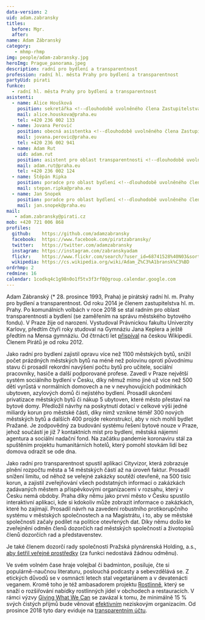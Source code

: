 ```yaml
---
data-version: 2
uid: adam.zabransky
titles:
  before: Mgr.
  after:
name: Adam Zábranský  
category: 
   - mhmp-rhmp
img: people/adam-zabransky.jpg
heroImg: Prague_panorama.jpeg
description: radní pro bydlení a transparentnost
profession: radní hl. města Prahy pro bydlení a transparentnost 
partyUid: pirati
funkce: 
  - radní hl. města Prahy pro bydlení a transparentnost  
asistenti:
  - name: Alice Houšková
    position: sekretářka <!--dlouhodobě uvolněného člena Zastupitelstva hl. m. Prahy Adama Zábranského-->
    mail: alice.houskova@praha.eu
    tel: +420 236 002 133
  - name: Jovana Perović
    position: obecná asistentka <!--dlouhodobě uvolněného člena Zastupitelstva hl. m. Prahy Adama Zábranského-->
    mail: jovana.perovic@praha.eu
    tel: +420 236 002 941
  - name: Adam Rut
    uid: adam.rut
    position: asistent pro oblast transparentnosti <!--dlouhodobě uvolněného člena Zastupitelstva hl. m. Prahy Adama Zábranského-->
    mail: adam.rut@praha.eu
    tel: +420 236 002 124
  - name: Štěpán Ripka
    position: poradce pro oblast bydlení <!--dlouhodobě uvolněného člena Zastupitelstva hl. m. Prahy Adama Zábranského-->
    mail: stepan.ripka@praha.eu
  - name: Jan Snopek
    position: poradce pro oblast bydlení <!--dlouhodobě uvolněného člena Zastupitelstva hl. m. Prahy Adama Zábranského-->
    mail: jan.snopek@praha.eu
mail:
   - adam.zabransky@pirati.cz
mob: +420 721 006 868
profiles:
  github:    https://github.com/adamzabransky
  facebook:  https://www.facebook.com/piratzabransky/
  twitter:   https://twitter.com/adamzabransky
  instagram: https://instagram.com/zabranskyadam
  flickr:    https://www.flickr.com/search/?user_id=68741528%40N03&sort=date-taken-desc&view_all=1&text=adam%20z%C3%A1bransk%C3%BD
  wikipedia: https://cs.wikipedia.org/wiki/Adam_Z%C3%A1bransk%C3%BD
ordrhmp: 2
redmine: 16
calendar: 1codkq4c1g98n0o1f5tv3f3rf0@group.calendar.google.com
---
```


Adam Zábranský (* 28. prosince 1993, Praha) je pirátský radní hl. m. Prahy pro bydlení a transparentnost. Od roku 2014 je členem zastupitelstva hl. m. Prahy. Po komunálních volbách v roce 2018 se stal radním pro oblast transparentnosti a bydlení (se zaměřením na správu městského bytového fondu). V Praze žije od narození. Vystudoval Právnickou fakultu Univerzity Karlovy, předtím čtyři roky studoval na Gymnáziu Jana Keplera a ještě předtím na Mensa gymnáziu. Od čtrnácti let [přispíval](https://cs.wikipedia.org/wiki/Wikipedista:Adam_Z%C3%A1bransk%C3%BD) na českou Wikipedii. Členem Pirátů je od roku 2012.

Jako radní pro bydlení zajistil opravu více než 1100 městských bytů, snížil počet prázdných městských bytů na méně než polovinu oproti původnímu stavu či prosadil rekordní navýšení počtu bytů pro učitele, sociální pracovníky, hasiče a další podporované profese. Zavedl v Praze největší systém sociálního bydlení v Česku, díky němuž mimo jiné už více než 500 dětí vyrůstá v normálních domovech a ne v nevyhovujících podmínkách ubytoven, azylových domů či nejistého bydlení. Prosadil ukončení privatizace městských bytů či nákup 5 ubytoven, které město přestaví na bytové domy. Předložil návrhy na poskytnutí dotací v celkové výši jedné miliardy korun pro městské části, díky nimž vznikne téměř 300 nových městských bytů a dalších 400 projde rekonstrukcí, aby v nich mohli bydlet Pražané. Je zodpovědný za budování systému řešení bytové nouze v Praze, jehož součástí je již 7 kontaktních míst pro bydlení, městská nájemní agentura a sociální nadační fond. Na začátku pandemie koronaviru stál za spuštěním projektu humanitárních hotelů, který pomohl stovkám lidí bez domova odrazit se ode dna.

Jako radní pro transparentnost spustil aplikaci Cityvizor, která zobrazuje plnění rozpočtu města a 14 městských částí až na úroveň faktur. Prosadil snížení limitu, od něhož se veřejné zakázky soutěží otevřeně, na 500 tisíc korun, a zajistil zveřejňování všech podstatných informací o zakázkách zadávaných městem a příspěvkovými organizacemi v rozsahu, který v Česku nemá obdoby. Praha díky němu jako první město v Česku spustilo interaktivní aplikaci, kde si kdokoliv může zobrazit informace o zakázkách, které ho zajímají. Prosadil návrh na zavedení robustního protikorupčního systému v městských společnostech a na Magistrátu, i to, aby se městské společnosti začaly podílet na politice otevřených dat. Díky němu došlo ke zveřejnění odměn členů dozorčích rad městských společností a životopisů členů dozorčích rad a představenstev.

Je také členem dozorčí rady společnosti Pražská plynárenská Holding, a.s., [aby šetřil veřejné prostředky](https://www.facebook.com/adam.zabransky/posts/10217653296035165) (za funkci nedostává žádnou odměnu).

Ve svém volném čase hraje volejbal či badminton, posiluje, čte si populárně-naučnou literaturu, poslouchá podcasty a sebevzdělává se. Z etických důvodů se v osmnácti letech stal vegetariánem a v devatenácti veganem. Kromě toho je též ambasadorem projektu [Rostlinně](https://rostlinne.cz/), který se snaží o rozšiřování nabídky rostlinných jídel v obchodech a restauracích. V rámci výzvy [Giving What We Can](https://www.givingwhatwecan.org/pledge/) se zavázal k tomu, že minimálně 15 % svých čistých příjmů bude věnovat [efektivním](https://cs.wikipedia.org/wiki/Efektivn%C3%AD_altruismus) neziskovým organizacím. Od prosince 2018 tyto dary eviduje na [transparentním účtu](https://ib.fio.cz/ib/transparent?a=2001536252).
